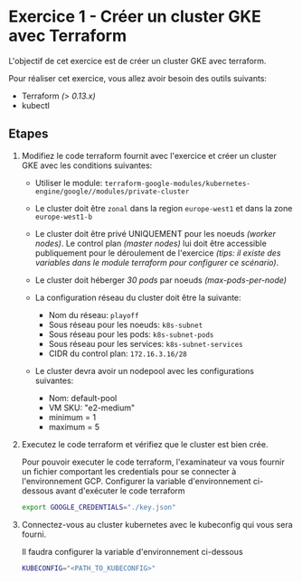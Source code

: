 # Exercice 1 - Créer un cluster GKE avec Terraform

L'objectif de cet exercice est de créer un cluster GKE avec terraform.

Pour réaliser cet exercice, vous allez avoir besoin des outils suivants:

* Terraform _(> 0.13.x)_
* kubectl

## Etapes

1. Modifiez le code terraform fournit avec l'exercice et créer un cluster GKE avec les conditions suivantes:

    * Utiliser le module:  `terraform-google-modules/kubernetes-engine/google//modules/private-cluster`

    * Le cluster doit être `zonal` dans la region `europe-west1` et dans la zone `europe-west1-b`

    * Le cluster doit être privé UNIQUEMENT pour les noeuds _(worker nodes)_. Le control plan _(master nodes)_ lui doit être accessible publiquement pour le déroulement de l'exercice _(tips: il existe des variables dans le module terraform pour configurer ce scénario)_.

    * Le cluster doit héberger _30 pods_ par noeuds _(max-pods-per-node)_

    * La configuration réseau du cluster doit être la suivante:

        * Nom du réseau: `playoff`
        * Sous réseau pour les noeuds: `k8s-subnet`
        * Sous réseau pour les pods: `k8s-subnet-pods`
        * Sous réseau pour les services: `k8s-subnet-services`
        * CIDR du control plan: `172.16.3.16/28`

    * Le cluster devra avoir un nodepool avec les configurations suivantes:

        * Nom: default-pool
        * VM SKU: "e2-medium"
        * minimum       = 1
        * maximum       = 5

2. Executez le code terraform et vérifiez que le cluster est bien crée.

    Pour pouvoir executer le code terraform, l'examinateur va vous fournir un fichier comportant les credentials pour se connecter à l'environnement GCP. Configurer la variable d'environnement ci-dessous avant d'exécuter le code terraform

    ```bash
    export GOOGLE_CREDENTIALS="./key.json"
    ```

3. Connectez-vous au cluster kubernetes avec le kubeconfig qui vous sera fourni.

    Il faudra configurer la variable d'environnement ci-dessous

    ```bash
    KUBECONFIG="<PATH_TO_KUBECONFIG>"
    ```
